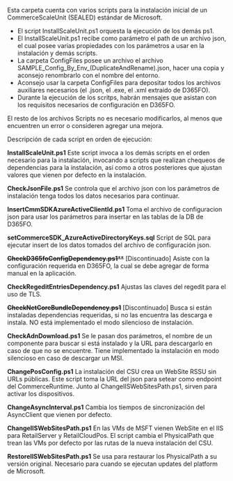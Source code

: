 Esta carpeta cuenta con varios scripts para la instalación inicial de un CommerceScaleUnit (SEALED) estándar de Microsoft.

* El script InstallScaleUnit.ps1 orquesta la ejecución de los demás ps1.
* El InstallScaleUnit.ps1 recibe como parámetro el path de un archivo json, el cual posee varias propiedades con los parámetros a usar en la instalación y demás scripts.
* La carpeta ConfigFiles posee un archivo el archivo SAMPLE_Config_By_Env_(DuplicateAndRename).json, hacer una copia y aconsejo renombrarlo con el nombre del entorno.
* Aconsejo usar la carpeta ConfigFiles para depositar todos los archivos auxiliares necesarios (el .json, el .exe, el .xml extraido de D365FO).
* Durante la ejecución de los scritps, habrán mensajes que asistan con los requisitos necesarios de configuración en D365FO.

El resto de los archivos Scripts no es necesario modificarlos, al menos que encuentren un error o consideren agregar una mejora.

Descripción de cada script en orden de ejecución:

**InstallScaleUnit.ps1**
Este script invoca a los demás scripts en el orden necesario para la instalación, invocando a scripts que realizan chequeos de dependencias para la instalación, así como a otros posteriores que ajustan valores que vienen por defecto en la instalación.

**CheckJsonFile.ps1**
Se controla que el archivo json con los parámetros de instalación tenga todos los datos necesarios para continuar.

**InsertCmmSDKAzureActiveClientId.ps1**
Toma el archivo de configuracion json para usar los parámetros para insertar en las tablas de la DB de D365FO.

**setCommerceSDK_AzureActiveDirectoryKeys.sql**
Script de SQL para ejecutar insert de los datos tomados del archivo de configuración json.

~~**CheckD365foConfigDependency.ps1****~~ [Discontinuado]
Asiste con la configuración requerida en D365FO, la cual se debe agregar de forma manual en la aplicación.

**CheckRegeditEntriesDependency.ps1**
Ajustas las claves del regedit para el uso de TLS.

~~**CheckNetCoreBundleDependency.ps1**~~ [Discontinuado]
Busca si están instaladas dependencias requeridas, si no las encuentra las descarga e instala. NO está implementado el modo silencioso de instalación.

**CheckAdnDownload.ps1**
Se le pasan dos parámetros, el nombre de un componente para buscar si está instalado y la URL para descargarlo en caso de que no se encuentre. Tiene implementado la instalación en modo silencioso en caso de descargar un MSI.

**ChangePosConfig.ps1**
La instalación del CSU crea un WebSite RSSU sin URLs públicas.
Este script toma la URL del json para setear como endpoint del CommerceRuntime. Junto al ChangeIISWebSitesPath.ps1, sirven para activar los dispositivos.

**ChangeAsyncInterval.ps1**
Cambia los tiempos de sincronización del AsyncClient que vienen por defecto.

**ChangeIISWebSitesPath.ps1**
En las VMs de MSFT vienen WebSite en el IIS para RetailServer y RetailCloudPos. El script cambia el PhysicalPath que trean las VMs por defecto por las rutas de la nueva instalación del CSU.

**RestoreIISWebSitesPath.ps1**
Se usa para restaurar los PhysicalPath a su versión original. Necesario para cuando se ejecutan updates del platform de Microsoft.

